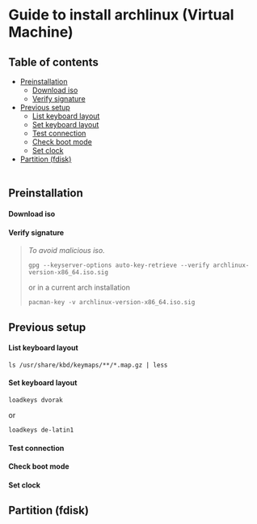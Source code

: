 # Guide to install archlinux (Virtual Machine)

## Table of contents
- [Preinstallation](#preinstallation)
  - [Download iso](#download-iso)
  - [Verify signature](#verify-signature)
- [Previous setup](#previous-setup)
  - [List keyboard layout](#list-keyboard-layout)
  - [Set keyboard layout](#set-keyboard-layout)
  - [Test connection](#test-connection)
  - [Check boot mode](#check-boot-mode)
  - [Set clock](#set-clock)
- [Partition (fdisk)](#partition-fdisk)
<br></br>
## Preinstallation
#### Download iso
#### Verify signature
> *To avoid malicious iso.*
> ```
> gpg --keyserver-options auto-key-retrieve --verify archlinux-version-x86_64.iso.sig
> ```
> or in a current arch installation
> ```
> pacman-key -v archlinux-version-x86_64.iso.sig
> ```
## Previous setup
#### List keyboard layout
```
ls /usr/share/kbd/keymaps/**/*.map.gz | less
```
#### Set keyboard layout
```
loadkeys dvorak
```
or
```
loadkeys de-latin1
```
#### Test connection
#### Check boot mode
#### Set clock

## Partition (fdisk)
